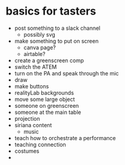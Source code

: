 # basics for tasters

- post something to a slack channel
    - possibly svg 
- make something to put on screen
    - canva page?
    - airtable?
- create a greenscreen comp
- switch the ATEM
- turn on the PA and speak through the mic
- draw
- make buttons
- realityLab backgrounds
- move some large object
- someone on greenscreen
- someone at the main table 
- projection
- siriana content
    - music 
- teach how to orchestrate a performance
- teaching connection
- costumes
- 
